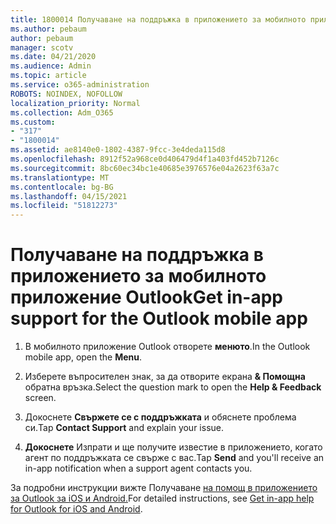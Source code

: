 ```yaml
---
title: 1800014 Получаване на поддръжка в приложението за мобилното приложение Outlook
ms.author: pebaum
author: pebaum
manager: scotv
ms.date: 04/21/2020
ms.audience: Admin
ms.topic: article
ms.service: o365-administration
ROBOTS: NOINDEX, NOFOLLOW
localization_priority: Normal
ms.collection: Adm_O365
ms.custom:
- "317"
- "1800014"
ms.assetid: ae8140e0-1802-4387-9fcc-3e4deda115d8
ms.openlocfilehash: 8912f52a968ce0d406479d4f1a403fd452b7126c
ms.sourcegitcommit: 8bc60ec34bc1e40685e3976576e04a2623f63a7c
ms.translationtype: MT
ms.contentlocale: bg-BG
ms.lasthandoff: 04/15/2021
ms.locfileid: "51812273"
---
```

# <a name="get-in-app-support-for-the-outlook-mobile-app"></a><span data-ttu-id="14b57-102">Получаване на поддръжка в приложението за мобилното приложение Outlook</span><span class="sxs-lookup"><span data-stu-id="14b57-102">Get in-app support for the Outlook mobile app</span></span>

1. <span data-ttu-id="14b57-103">В мобилното приложение Outlook отворете **менюто**.</span><span class="sxs-lookup"><span data-stu-id="14b57-103">In the Outlook mobile app, open the **Menu**.</span></span>

2. <span data-ttu-id="14b57-104">Изберете въпросителен знак, за да отворите екрана **&amp; Помощна** обратна връзка.</span><span class="sxs-lookup"><span data-stu-id="14b57-104">Select the question mark to open the **Help &amp; Feedback** screen.</span></span>

3. <span data-ttu-id="14b57-105">Докоснете **Свържете се с поддръжката** и обяснете проблема си.</span><span class="sxs-lookup"><span data-stu-id="14b57-105">Tap **Contact Support** and explain your issue.</span></span>

4. <span data-ttu-id="14b57-106">**Докоснете** Изпрати и ще получите известие в приложението, когато агент по поддръжката се свърже с вас.</span><span class="sxs-lookup"><span data-stu-id="14b57-106">Tap **Send** and you'll receive an in-app notification when a support agent contacts you.</span></span>

<span data-ttu-id="14b57-107">За подробни инструкции вижте Получаване [на помощ в приложението за Outlook за iOS и Android.](https://support.office.com/article/218a22d1-9fa5-4889-b689-de1c63493243.aspx#ID0EAABAAA=Contact_Support)</span><span class="sxs-lookup"><span data-stu-id="14b57-107">For detailed instructions, see [Get in-app help for Outlook for iOS and Android](https://support.office.com/article/218a22d1-9fa5-4889-b689-de1c63493243.aspx#ID0EAABAAA=Contact_Support).</span></span>
